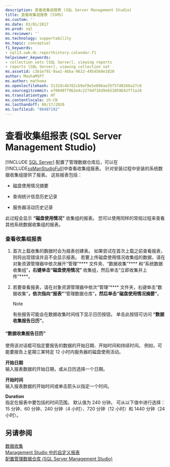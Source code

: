 ```yaml
---
description: 查看收集组报表 (SQL Server Management Studio)
title: 查看收集组报表 (SSMS)
ms.custom: ''
ms.date: 03/01/2017
ms.prod: sql
ms.reviewer: ''
ms.technology: supportability
ms.topic: conceptual
f1_keywords:
- sql13.swb.dc.reporthistory.calendar.f1
helpviewer_keywords:
- collection sets [SQL Server], viewing reports
- reports [SQL Server], viewing collection set
ms.assetid: c3b1e791-9aa1-4bba-9622-4954568e1820
author: MashaMSFT
ms.author: mathoma
ms.openlocfilehash: 5132dc4b782cb9af8e5e096ae35f57d8266a27c8
ms.sourcegitcommit: e700497f962e4c2274df16d9e651059b42ff1a10
ms.translationtype: HT
ms.contentlocale: zh-CN
ms.lasthandoff: 08/17/2020
ms.locfileid: "88487192"
---
```

# <a name="view-a-collection-set-report-sql-server-management-studio"></a>查看收集组报表 (SQL Server Management Studio)
 [!INCLUDE [SQL Server](../../includes/applies-to-version/sqlserver.md)]
  配置了管理数据仓库后，可以在 [!INCLUDE[ssManStudioFull](../../includes/ssmanstudiofull-md.md)]中查看收集组报表。 针对安装过程中安装的系统数据收集组提供了报表。 这些报表包括：  
  
-   磁盘使用情况摘要  
  
-   查询统计信息历史记录  
  
-   服务器活动历史记录  
  
 此过程会显示 **“磁盘使用情况”** 收集组的报表。 您可以使用同样的常规过程来查看其他系统数据收集组的报表。  
  
### <a name="to-view-a-collection-set-report"></a>查看收集组报表  
  
1.  首次上载收集的数据时会为报表创建表。 如果尝试在首次上载之前查看报表，则将出现错误并且不会显示报表。 若要上传磁盘使用情况收集组的数据，请在对象资源管理器中依次展开“管理”**** 文件夹、“数据收集”**** 和“系统数据收集组”****，右键单击“磁盘使用情况”**** 收集组，然后单击“立即收集并上传”****。  
  
2.  若要查看报表，请在对象资源管理器中依次“管理”**** 文件夹，右键单击“数据收集”****，依次指向“报表”****“管理数据仓库”****，然后单击“磁盘使用情况摘要”****。  
  
    > [!NOTE]  
    >  有些报告可能会在数据收集时间线下显示日历按钮。 单击此按钮可访问 **“数据收集报告日历”**。  
  
#### <a name="data-collection-report-calendar"></a>“数据收集报告日历”  
 使用该对话框可指定要报告的数据的开始日期、开始时间和持续时间。 例如，可能要报告上星期三某特定 12 小时内服务器的磁盘使用活动。  
  
 **开始日期**  
 输入报表数据的开始日期，或从日历选择一个日期。  
  
 **开始时间**  
 输入报表数据的开始时间或单击箭头以指定一个时间。  
  
 **Duration**  
 指定在报表中要包括的时间范围。 默认值为 240 分钟。 可从以下值中进行选择：15 分钟、60 分钟、240 分钟（4 小时）、720 分钟（12 小时）和 1440 分钟（24 小时）。  
  
## <a name="see-also"></a>另请参阅  
 [数据收集](../../relational-databases/data-collection/data-collection.md)   
 [Management Studio 中的自定义报表](../../ssms/object/custom-reports-in-management-studio.md)   
 [配置管理数据仓库 (SQL Server Management Studio)](../../relational-databases/data-collection/configure-the-management-data-warehouse-sql-server-management-studio.md)  
  
  
